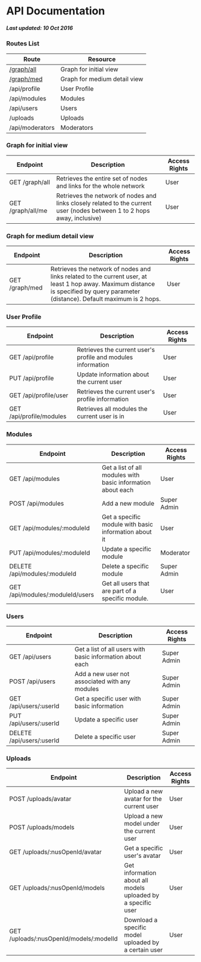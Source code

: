 # API Documentation

##### Last updated: 10 Oct 2016

### Routes List
|      Route      |      Resource     | 
| --------------  | ----------------- | 
|    [/graph/all](/graph_all.md)   | Graph for initial view |
| [/graph/med](/graph_med.md) | Graph for medium detail view |
|   /api/profile  |    User Profile   |
|   /api/modules  |      Modules      | 
|    /api/users   |       Users       |
|     /uploads    |      Uploads      |
| /api/moderators |     Moderators    |

### Graph for initial view
| Endpoint | Description | Access Rights |
|---|---|---|
| GET /graph/all | Retrieves the entire set of nodes and links for the whole network | User |
| GET /graph/all/me | Retrieves the network of nodes and links closely related to the current user (nodes between 1 to 2 hops away, inclusive) | User |


### Graph for medium detail view
| Endpoint | Description | Access Rights |
|---|---|---|
| GET /graph/med | Retrieves the network of nodes and links related to the current user, at least 1 hop away. Maximum distance is specified by query parameter (distance). Default maximum is 2 hops. | User |


### User Profile
|          Endpoint          |                             Description                            |  Access Rights  |
|----------------------------|--------------------------------------------------------------------|-----------------|
|       GET /api/profile     |    Retrieves the current user's profile and modules information    |      User       |
|      PUT /api/profile      |              Update information about the current user             |      User       |
|    GET /api/profile/user   |          Retrieves the current user's profile information          |      User       |
|  GET /api/profile/modules  |            Retrieves all modules the current user is in            |      User       |

### Modules
|             Endpoint             |                            Description                           |  Access Rights  |
|----------------------------------|------------------------------------------------------------------|-----------------|
|         GET /api/modules         |    Get a list of all modules with basic information about each   |      User       |
|         POST /api/modules        |                          Add a new module                        |   Super Admin   |
|    GET /api/modules/:moduleId    |       Get a specific module with basic information about it      |      User       |
|    PUT /api/modules/:moduleId    |                      Update a specific module                    |    Moderator    |
|  DELETE /api/modules/:moduleId   |                      Delete a specific module                    |   Super Admin   |
| GET /api/modules/:moduleId/users |         Get all users that are part of a specific module.        |      User       |



### Users
|         Endpoint          |                         Description                         | Access Rights |
|---------------------------|-------------------------------------------------------------|---------------|
|      GET /api/users       |  Get a list of all users with basic information about each  |  Super Admin  |
|      POST /api/users      |       Add a new user not associated with any modules        |  Super Admin  |
|  GET /api/users/:userId   |         Get a specific user with basic information          |  Super Admin  |
|  PUT /api/users/:userId   |                    Update a specific user                   |  Super Admin  |
| DELETE /api/users/:userId |                    Delete a specific user                   |  Super Admin  |


### Uploads
|                  Endpoint                 |                           Description                          | Access Rights |
|-------------------------------------------|----------------------------------------------------------------|---------------|
|            POST /uploads/avatar           |            Upload a new avatar for the current user            |      User     |
|           POST /uploads/models            |            Upload a new model under the current user           |      User     |
|      GET /uploads/:nusOpenId/avatar       |                  Get a specific user's avatar                  |      User     |
|      GET /uploads/:nusOpenId/models       |  Get information about all models uploaded by a specific user  |      User     |
|  GET /uploads/:nusOpenId/models/:modelId  |      Download a specific model uploaded by a certain user      |      User     |